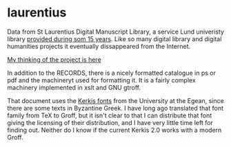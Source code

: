 # laurentius

Data from St Laurentius Digital Manuscript Library, a service Lund
univeristy library [provided during som 15
years](https://web.archive.org/web/20120120171336/http://laurentius.ub.lu.se/). Like
so many digital library and digital humanities projects it eventually
dissappeared from the Internet.

[My thinking of the project is here](https://sigfrid-lundberg.se/2002/Laurentius/laurentius.pdf)

In addition to the RECORDS, there is a nicely formatted catalogue in
ps or pdf and the machineryt used for formatting it. It is a fairly
complex machinery implemented in xslt and GNU gtroff.

That document uses the [Kerkis
fonts](http://iris.math.aegean.gr/kerkis/) from the University at the
Egean, since there are some texts in Byzantine Greek. I have long ago
translated that font family from TeX to Groff, but it isn't clear to
that I can distribute that font giving the licensing of their
distribution, and I have very little time left for finding out.
Neither do I know if the current Kerkis 2.0 works with a modern Groff.